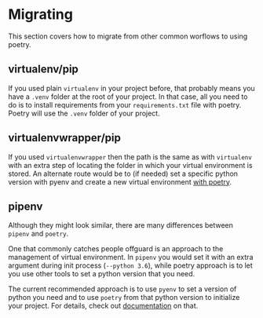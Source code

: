 # Migrating

This section covers how to migrate from other common worflows to using poetry.

## virtualenv/pip
If you used plain `virtualenv` in your project before, that probably means you have a `.venv` folder at the root of your project. In that case, all you need to do is to install requirements from your `requirements.txt` file with poetry. Poetry will use the `.venv` folder of your project.

## virtualenvwrapper/pip
If you used `virtualenvwrapper` then the path is the same as with `virtualenv` with an extra step of locating the folder in which your virtual environment is stored. An alternate route would be to (if needed) set a specific python version with pyenv and create a new virtual environment [with poetry](/basic-usage/).

## pipenv
Although they might look similar, there are many differences between `pipenv` and `poetry`.

One that commonly catches people offguard is an approach to the management of virtual environment. In `pipenv` you would set it with an extra argument during init process (`--python 3.6`), while poetry approach is to let you use other tools to set a python version that you need.

The current recommended approach is to use `pyenv` to set a version of python you need and to use `poetry` from that python version to initialize your project. For details, check out [documentation](/basic-usage/#using-a-specific-python-version) on that.
